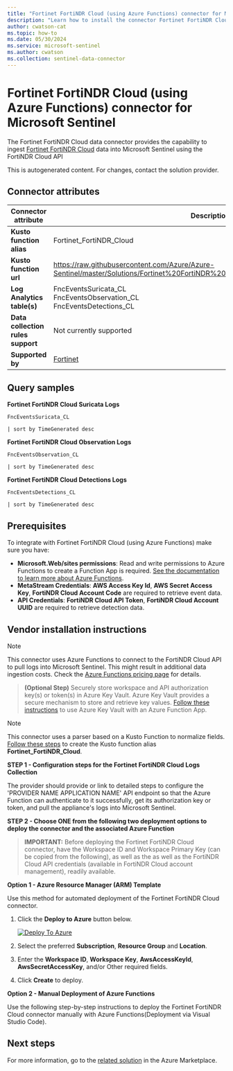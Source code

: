 ```yaml
---
title: "Fortinet FortiNDR Cloud (using Azure Functions) connector for Microsoft Sentinel"
description: "Learn how to install the connector Fortinet FortiNDR Cloud (using Azure Functions) to connect your data source to Microsoft Sentinel."
author: cwatson-cat
ms.topic: how-to
ms.date: 05/30/2024
ms.service: microsoft-sentinel
ms.author: cwatson
ms.collection: sentinel-data-connector
---
```


# Fortinet FortiNDR Cloud (using Azure Functions) connector for Microsoft Sentinel

The Fortinet FortiNDR Cloud data connector provides the capability to ingest [Fortinet FortiNDR Cloud](https://docs.fortinet.com/product/fortindr-cloud) data into Microsoft Sentinel using the FortiNDR Cloud API

This is autogenerated content. For changes, contact the solution provider.

## Connector attributes

| Connector attribute | Description |
| --- | --- |
| **Kusto function alias** | Fortinet_FortiNDR_Cloud |
| **Kusto function url** | https://raw.githubusercontent.com/Azure/Azure-Sentinel/master/Solutions/Fortinet%20FortiNDR%20Cloud/Parsers/Fortinet_FortiNDR_Cloud.md |
| **Log Analytics table(s)** | FncEventsSuricata_CL<br/> FncEventsObservation_CL<br/> FncEventsDetections_CL<br/> |
| **Data collection rules support** | Not currently supported |
| **Supported by** | [Fortinet](https://www.fortinet.com/support) |

## Query samples

**Fortinet FortiNDR Cloud Suricata Logs**

   ```kusto
FncEventsSuricata_CL
 
   | sort by TimeGenerated desc
   ```

**Fortinet FortiNDR Cloud Observation Logs**

   ```kusto
FncEventsObservation_CL
 
   | sort by TimeGenerated desc
   ```

**Fortinet FortiNDR Cloud Detections Logs**

   ```kusto
FncEventsDetections_CL
 
   | sort by TimeGenerated desc
   ```



## Prerequisites

To integrate with Fortinet FortiNDR Cloud (using Azure Functions) make sure you have: 

- **Microsoft.Web/sites permissions**: Read and write permissions to Azure Functions to create a Function App is required. [See the documentation to learn more about Azure Functions](/azure/azure-functions/).
- **MetaStream Credentials**: **AWS Access Key Id**, **AWS Secret Access Key**, **FortiNDR Cloud Account Code** are required to retrieve event data.
- **API Credentials**: **FortiNDR Cloud API Token**, **FortiNDR Cloud Account UUID** are required to retrieve detection data.


## Vendor installation instructions


> [!NOTE]
   >  This connector uses Azure Functions to connect to the FortiNDR Cloud API to pull logs into Microsoft Sentinel. This might result in additional data ingestion costs. Check the [Azure Functions pricing page](https://azure.microsoft.com/pricing/details/functions/) for details.


>**(Optional Step)** Securely store workspace and API authorization key(s) or token(s) in Azure Key Vault. Azure Key Vault provides a secure mechanism to store and retrieve key values. [Follow these instructions](/azure/app-service/app-service-key-vault-references) to use Azure Key Vault with an Azure Function App.


> [!NOTE]
   >  This connector uses a parser based on a Kusto Function to normalize fields. [Follow these steps](https://raw.githubusercontent.com/Azure/Azure-Sentinel/master/Solutions/Fortinet%20FortiNDR%20Cloud/Parsers/Fortinet_FortiNDR_Cloud.md) to create the Kusto function alias **Fortinet_FortiNDR_Cloud**.


**STEP 1 - Configuration steps for the Fortinet FortiNDR Cloud Logs Collection**

The provider should provide or link to detailed steps to configure the 'PROVIDER NAME APPLICATION NAME' API endpoint so that the Azure Function can authenticate to it successfully, get its authorization key or token, and pull the appliance's logs into Microsoft Sentinel.


**STEP 2 - Choose ONE from the following two deployment options to deploy the connector and the associated Azure Function**

>**IMPORTANT:** Before deploying the Fortinet FortiNDR Cloud connector, have the Workspace ID  and Workspace Primary Key (can be copied from the following), as well as the as well as the FortiNDR Cloud API credentials (available in FortiNDR Cloud account management), readily available.




**Option 1 - Azure Resource Manager (ARM) Template**

Use this method for automated deployment of the Fortinet FortiNDR Cloud connector.

1. Click the **Deploy to Azure** button below. 

	[![Deploy To Azure](https://aka.ms/deploytoazurebutton)](https://aka.ms/sentinel-FortinetFortiNDR-azuredeploy)
2. Select the preferred **Subscription**, **Resource Group** and **Location**. 
3. Enter the **Workspace ID**, **Workspace Key**, **AwsAccessKeyId**, **AwsSecretAccessKey**, and/or Other required fields. 
4. Click **Create** to deploy.


**Option 2 - Manual Deployment of Azure Functions**

 Use the following step-by-step instructions to deploy the Fortinet FortiNDR Cloud connector manually with Azure Functions(Deployment via Visual Studio Code).




## Next steps

For more information, go to the [related solution](https://azuremarketplace.microsoft.com/en-us/marketplace/apps/fortinet.fortindrcloud-sentinel?tab=Overview) in the Azure Marketplace.
